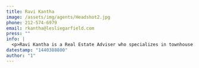 ```yaml
---
title: Ravi Kantha
image: /assets/img/agents/Headshot2.jpg
phone: 212-574-6979
email: rkantha@lesliegarfield.com
press: ""
info: |
  <p>Ravi Kantha is a Real Estate Adviser who specializes in townhouse and building sales in Brooklyn Heights and Downtown Manhattan. Since joining Leslie J. Garfield & Co. in 2015, Ravi has sold or placed into contract over $70 million of townhouse real estate and is currently representing over $50 million in exclusive listings. Ravi joined the firm after spending several years as an attorney, first as a prosecutor and later in private practice focused on white collar defense, criminal defense, and securities litigation. Through his professional experience, Ravi has developed a reputation for his dedication to excellent client service, attention to detail, and professionalism. Together with his passion for New York City real estate, those skills enable him to ensure that his clients receive the very best real estate experience.<br style="box-sizing: border-box; color: rgb(102, 102, 102); font-family: 'Century Gothic', sans-serif; font-size: 12px; line-height: 17px;"><br style="box-sizing: border-box; color: rgb(102, 102, 102); font-family: 'Century Gothic', sans-serif; font-size: 12px; line-height: 17px;"></p><p dir="ltr" rel="line-height:1.38;margin-top:0pt;margin-bottom:0pt;">Ravi is a graduate of Fordham University School of Law, Susquehanna University, and Fordham Preparatory School. At Susquehanna, Ravi received his B.A. in political science and was a four-year letter winner on the varsity football team, as well as a member of the varsity lacrosse team.</p>
datestamp: "1440388800"
author: "1"
---
```

